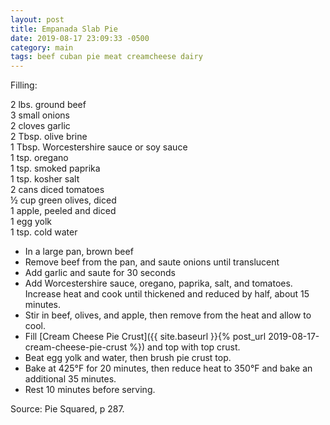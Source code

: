 ```yaml
---
layout: post
title: Empanada Slab Pie
date: 2019-08-17 23:09:33 -0500
category: main
tags: beef cuban pie meat creamcheese dairy
---
```

Filling:  
  
2 lbs. ground beef  
3 small onions  
2 cloves garlic  
2 Tbsp. olive brine  
1 Tbsp. Worcestershire sauce or soy sauce  
1 tsp. oregano  
1 tsp. smoked paprika  
1 tsp. kosher salt  
2 cans diced tomatoes  
½ cup green olives, diced  
1 apple, peeled and diced  
1 egg yolk  
1 tsp. cold water  
<ul>
 	<li>In a large pan, brown beef</li>
 	<li>Remove beef from the pan, and saute onions until translucent</li>
 	<li>Add garlic and saute for 30 seconds</li>
 	<li>Add Worcestershire sauce, oregano, paprika, salt, and tomatoes.  Increase heat and cook until thickened and reduced by half, about 15 minutes.</li>
 	<li>Stir in beef, olives, and apple, then remove from the heat and allow to cool.</li>
 	<li>Fill [Cream Cheese Pie Crust]({{ site.baseurl }}{% post_url 2019-08-17-cream-cheese-pie-crust %}) and top with top crust.</li>
 	<li>Beat egg yolk and water, then brush pie crust top.</li>
 	<li>Bake at 425°F for 20 minutes, then reduce heat to 350°F and bake an additional 35 minutes.</li>
 	<li>Rest 10 minutes before serving.</li>
</ul>
Source: Pie Squared, p 287.  
